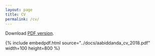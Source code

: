 ```yaml
---
layout: page
title: CV
permalink: /cv/
---
```


Download [PDF version](../docs/aabiddanda_cv_2018.pdf). 

{% include embedpdf.html source="../docs/aabiddanda_cv_2018.pdf" width=100 height=800 %}

